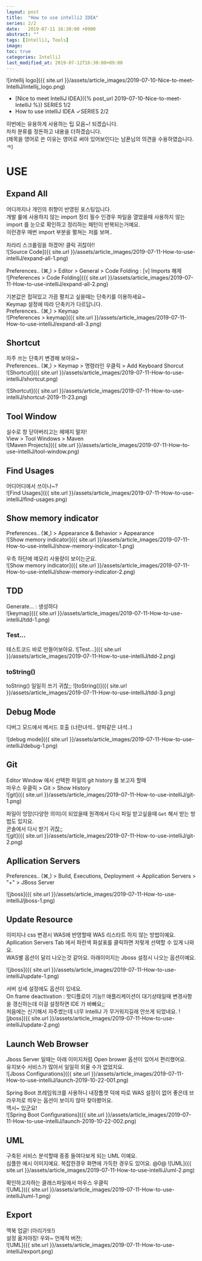 ```yaml
---
layout: post
title:  "How to use intelliJ IDEA"
series: 2/2
date:   2019-07-11 16:30:00 +0900
abstract: ""
tags: [IntelliJ, Tools]
image:
toc: true
categories: IntelliJ
last_modified_at: 2019-07-12T16:30:00+09:00
---
```


![intellij logo]({{ site.url }}/assets/article_images/2019-07-10-Nice-to-meet-IntelliJ/intellij_logo.png)


* [Nice to meet IntelliJ IDEA]({% post_url 2019-07-10-Nice-to-meet-IntelliJ %}) <span class="series">SERIES 1/2</span>
* How to use intelliJ IDEA  ✓<span class="series">SERIES 2/2</span>

이번에는 유용하게 사용하는 팁 모음~! 되겠습니다.  
차차 분류를 정돈하고 내용을 더하겠습니다.  
(제목을 영어로 쓴 이유는 영어로 써야 있어보인다는 남푠님의 의견을 수용하였습니다. ㅋ)  


# USE

## Expand All

어디까지나 개인의 취향이 반영된 포스팅입니다.  
개발 룰에 사용하지 않는 import 정리 필수 인경우 파일을 열었을때 사용하지 않는 import 를 눈으로 확인하고 정리하는 패턴이 반복되는거예요.  
이런경우 매번 import 부분을 펼쳐는 저를 보며..

차라리 스크롤링을 하겠어! 클릭 귀찮아!!  
![Source Code]({{ site.url }}/assets/article_images/2019-07-11-How-to-use-intelliJ/expand-all-1.png)

Preferences.. (⌘,) > Editor > General > Code Folding : [v] Imports 해제  
![Preferences > Code Folding]({{ site.url }}/assets/article_images/2019-07-11-How-to-use-intelliJ/expand-all-2.png)

기본값은 접혀있고 가끔 펼치고 싶을때는 단축키를 이용하세요~  
Keymap 설정에 따라 단축키가 다르답니다.  
Preferences.. (⌘,) > Keymap  
![Preferences > keymap]({{ site.url }}/assets/article_images/2019-07-11-How-to-use-intelliJ/expand-all-3.png)

## Shortcut

자주 쓰는 단축키 변경해 보아요~  
Preferences.. (⌘,) > Keymap > 명령라인 우클릭 > Add Keyboard Shorcut  
![Shortcut]({{ site.url }}/assets/article_images/2019-07-11-How-to-use-intelliJ/shortcut.png)

![Shortcut]({{ site.url }}/assets/article_images/2019-07-11-How-to-use-intelliJ/shortcut-2019-11-23.png)


## Tool Window
실수로 창 닫아버리고는 헤매지 말자!  
View > Tool Windows > Maven  
![Maven Projects]({{ site.url }}/assets/article_images/2019-07-11-How-to-use-intelliJ/tool-window.png)


## Find Usages

어디어디에서 쓰이나~?   
![Find Usages]({{ site.url }}/assets/article_images/2019-07-11-How-to-use-intelliJ/find-usages.png)

## Show memory indicator
Preferences.. (⌘,) > Appearance & Behavior > Appearance   
![Show memory indicator]({{ site.url }}/assets/article_images/2019-07-11-How-to-use-intelliJ/show-memory-indicator-1.png)

우측 하단에 메모리 사용량이 보이는군요.  
![Show memory indicator]({{ site.url }}/assets/article_images/2019-07-11-How-to-use-intelliJ/show-memory-indicator-2.png)

## TDD
Generate... : 생성하다  
![keymap]({{ site.url }}/assets/article_images/2019-07-11-How-to-use-intelliJ/tdd-1.png)

### Test...
테스트코드 바로 만들어보아요.
![Test...]({{ site.url }}/assets/article_images/2019-07-11-How-to-use-intelliJ/tdd-2.png)

### toString()
toString() 일일히 쓰기 귀찮;;
![toString()]({{ site.url }}/assets/article_images/2019-07-11-How-to-use-intelliJ/tdd-3.png)

## Debug Mode
디버그 모드에서 메서드 호출 (너란녀석.. 양파같은 녀석..)  

![debug mode]({{ site.url }}/assets/article_images/2019-07-11-How-to-use-intelliJ/debug-1.png)


## Git

Editor Window 에서 선택한 파일의 git history 를 보고자 할때   
마우스 우클릭 > Git > Show History   
![git]({{ site.url }}/assets/article_images/2019-07-11-How-to-use-intelliJ/git-1.png)

파일이 엉망(다양한 의미)이 되었을때 원격에서 다시 파일 받고싶을때 `Get` 해서 받는 방법도 있지요.  
콘솔에서 다시 받기 귀찮;;  
![git]({{ site.url }}/assets/article_images/2019-07-11-How-to-use-intelliJ/git-2.png)


## Apllication Servers

Preferences.. (⌘,) >  Build, Executions, Deployment -> Application Servers > "+" > JBoss Server

![jboss]({{ site.url }}/assets/article_images/2019-07-11-How-to-use-intelliJ/jboss-1.png)

## Update Resource

이미지나 css 변경시 WAS에 반영할때 WAS 리스타트 하지 않는 방법이예요.  
Apllication Servers Tab 에서 파란색 화살표를 클릭하면 저렇게 선택할 수 있게 나와요.  
WAS별 옵션이 달리 나오는것 같아요. 아래이미지는 Jboss 설정시 나오는 옵션이예요.

![jboss]({{ site.url }}/assets/article_images/2019-07-11-How-to-use-intelliJ/update-1.png)

서버 상세 설정에도 옵션이 있네요.  
On frame deactivation : 핫디플로이 기능!! 애플리케이션이 대기상태일때 변경사항을 갱신하는데 이걸 설정하면 IDE 가 바빠요;;  
처음에는 신기해서 자주썼는데 너무 IntelliJ 가 무거워지길래 안쓰게 되었네요.
![jboss]({{ site.url }}/assets/article_images/2019-07-11-How-to-use-intelliJ/update-2.png)


## Launch Web Browser

Jboss Server 일때는 아래 이미지처럼 Open brower 옵션이 있어서 편리했어요.  
유지보수 서비스가 많아서 일일히 외울 수가 없었지요.   
![Jboss Configurations]({{ site.url }}/assets/article_images/2019-07-11-How-to-use-intelliJ/launch-2019-10-22-001.png)

Spring Boot 프레임워크를 사용하니 내장톰캣 덕에 따로 WAS 설정이 없어 좋은데 브라우저로 띄우는 옵션이 보이지 않아 찾아봤어요.  
역시~ 있군요!   
![Spring Boot Configurations]({{ site.url }}/assets/article_images/2019-07-11-How-to-use-intelliJ/launch-2019-10-22-002.png)


## UML

구축된 서비스 분석할때 종종 들여다보게 되는 UML 이예요.  
심플한 예시 이미지예요. 복잡한경우 화면에 가득한 경우도 있어요. @0@
![UML]({{ site.url }}/assets/article_images/2019-07-11-How-to-use-intelliJ/uml-2.png)

확인하고자하는 클래스파일에서 마우스 우클릭  
![UML]({{ site.url }}/assets/article_images/2019-07-11-How-to-use-intelliJ/uml-1.png)

## Export
맥북 업글! (아리가또!)  
설정 옮겨야징! 우와~ 언제적 버전;  
![UML]({{ site.url }}/assets/article_images/2019-07-11-How-to-use-intelliJ/export.png)
